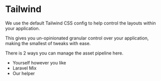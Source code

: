 # Tailwind

We use the default Tailwind CSS config to help control the layouts within your application.

This gives you un-opinionated granular control over your application, making the smallest of tweaks with ease.

There is 2 ways you can manage the asset pipeline here.

- Yourself however you like
- Laravel Mix
- Our helper
